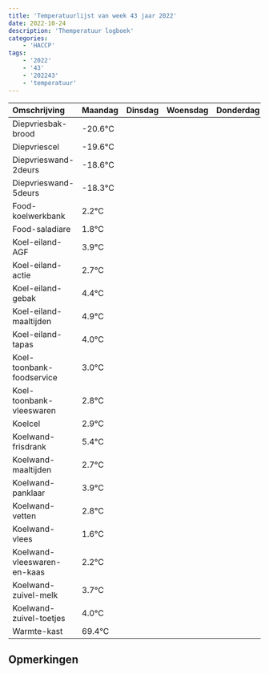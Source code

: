 ```yaml
---
title: 'Temperatuurlijst van week 43 jaar 2022'
date: 2022-10-24
description: 'Themperatuur logboek'
categories:
    - 'HACCP'
tags:
    - '2022'
    - '43'
    - '202243'
    - 'temperatuur'
---
```

|Omschrijving|Maandag|Dinsdag|Woensdag|Donderdag|Vrijdag|Zaterdag|Zondag|
|:---|:---|:---|:---|:---|:---|:---|:---|
|Diepvriesbak-brood|-20.6°C| | | | | | |
|Diepvriescel|-19.6°C| | | | | | |
|Diepvrieswand-2deurs|-18.6°C| | | | | | |
|Diepvrieswand-5deurs|-18.3°C| | | | | | |
|Food-koelwerkbank|2.2°C| | | | | | |
|Food-saladiare|1.8°C| | | | | | |
|Koel-eiland-AGF|3.9°C| | | | | | |
|Koel-eiland-actie|2.7°C| | | | | | |
|Koel-eiland-gebak|4.4°C| | | | | | |
|Koel-eiland-maaltijden|4.9°C| | | | | | |
|Koel-eiland-tapas|4.0°C| | | | | | |
|Koel-toonbank-foodservice|3.0°C| | | | | | |
|Koel-toonbank-vleeswaren|2.8°C| | | | | | |
|Koelcel|2.9°C| | | | | | |
|Koelwand-frisdrank|5.4°C| | | | | | |
|Koelwand-maaltijden|2.7°C| | | | | | |
|Koelwand-panklaar|3.9°C| | | | | | |
|Koelwand-vetten|2.8°C| | | | | | |
|Koelwand-vlees|1.6°C| | | | | | |
|Koelwand-vleeswaren-en-kaas|2.2°C| | | | | | |
|Koelwand-zuivel-melk|3.7°C| | | | | | |
|Koelwand-zuivel-toetjes|4.0°C| | | | | | |
|Warmte-kast|69.4°C| | | | | | |

## Opmerkingen


